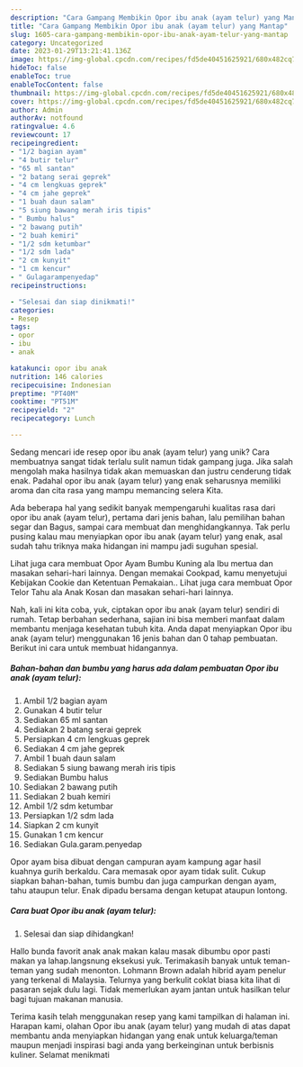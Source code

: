 ```yaml
---
description: "Cara Gampang Membikin Opor ibu anak (ayam telur) yang Mantap"
title: "Cara Gampang Membikin Opor ibu anak (ayam telur) yang Mantap"
slug: 1605-cara-gampang-membikin-opor-ibu-anak-ayam-telur-yang-mantap
category: Uncategorized
date: 2023-01-29T13:21:41.136Z
image: https://img-global.cpcdn.com/recipes/fd5de40451625921/680x482cq70/opor-ibu-anak-ayam-telur-foto-resep-utama.jpg
hideToc: false
enableToc: true
enableTocContent: false
thumbnail: https://img-global.cpcdn.com/recipes/fd5de40451625921/680x482cq70/opor-ibu-anak-ayam-telur-foto-resep-utama.jpg
cover: https://img-global.cpcdn.com/recipes/fd5de40451625921/680x482cq70/opor-ibu-anak-ayam-telur-foto-resep-utama.jpg
author: Admin
authorAv: notfound
ratingvalue: 4.6
reviewcount: 17
recipeingredient:
- "1/2 bagian ayam"
- "4 butir telur"
- "65 ml santan"
- "2 batang serai geprek"
- "4 cm lengkuas geprek"
- "4 cm jahe geprek"
- "1 buah daun salam"
- "5 siung bawang merah iris tipis"
- " Bumbu halus"
- "2 bawang putih"
- "2 buah kemiri"
- "1/2 sdm ketumbar"
- "1/2 sdm lada"
- "2 cm kunyit"
- "1 cm kencur"
- " Gulagarampenyedap"
recipeinstructions:

- "Selesai dan siap dinikmati!"
categories:
- Resep
tags:
- opor
- ibu
- anak

katakunci: opor ibu anak 
nutrition: 146 calories
recipecuisine: Indonesian
preptime: "PT40M"
cooktime: "PT51M"
recipeyield: "2"
recipecategory: Lunch

---
```





Sedang mencari ide resep opor ibu anak (ayam telur) yang unik? Cara membuatnya sangat tidak terlalu sulit namun tidak gampang juga. Jika salah mengolah maka hasilnya tidak akan memuaskan dan justru cenderung tidak enak. Padahal opor ibu anak (ayam telur) yang enak seharusnya memiliki aroma dan cita rasa yang mampu memancing selera Kita.





Ada beberapa hal yang sedikit banyak mempengaruhi kualitas rasa dari opor ibu anak (ayam telur), pertama dari jenis bahan, lalu pemilihan bahan segar dan Bagus, sampai cara membuat dan menghidangkannya. Tak perlu pusing kalau mau menyiapkan opor ibu anak (ayam telur) yang enak,      asal sudah tahu triknya maka hidangan ini mampu jadi suguhan spesial.














Lihat juga cara membuat Opor Ayam Bumbu Kuning ala Ibu mertua dan masakan sehari-hari lainnya. Dengan memakai Cookpad, kamu menyetujui Kebijakan Cookie dan Ketentuan Pemakaian.. Lihat juga cara membuat Opor Telor Tahu ala Anak Kosan dan masakan sehari-hari lainnya.






Nah, kali ini kita coba, yuk, ciptakan opor ibu anak (ayam telur) sendiri di rumah. Tetap berbahan sederhana, sajian ini bisa memberi manfaat dalam membantu menjaga kesehatan tubuh kita. Anda dapat menyiapkan Opor ibu anak (ayam telur) menggunakan 16 jenis bahan dan 0 tahap pembuatan. Berikut ini cara untuk membuat hidangannya.

<!--inarticleads1-->

##### Bahan-bahan dan bumbu yang harus ada dalam pembuatan Opor ibu anak (ayam telur):

1. Ambil 1/2 bagian ayam
1. Gunakan 4 butir telur
1. Sediakan 65 ml santan
1. Sediakan 2 batang serai geprek
1. Persiapkan 4 cm lengkuas geprek
1. Sediakan 4 cm jahe geprek
1. Ambil 1 buah daun salam
1. Sediakan 5 siung bawang merah iris tipis
1. Sediakan  Bumbu halus
1. Sediakan 2 bawang putih
1. Sediakan 2 buah kemiri
1. Ambil 1/2 sdm ketumbar
1. Persiapkan 1/2 sdm lada
1. Siapkan 2 cm kunyit
1. Gunakan 1 cm kencur
1. Sediakan  Gula.garam.penyedap


Opor ayam bisa dibuat dengan campuran ayam kampung agar hasil kuahnya gurih berkaldu. Cara memasak opor ayam tidak sulit. Cukup siapkan bahan-bahan, tumis bumbu dan juga campurkan dengan ayam, tahu ataupun telur. Enak dipadu bersama dengan ketupat ataupun lontong. 

<!--inarticleads2-->

##### Cara buat Opor ibu anak (ayam telur):


1. Selesai dan siap dihidangkan!

Hallo bunda favorit anak anak makan kalau masak dibumbu opor pasti makan ya lahap.langsnung eksekusi yuk. Terimakasih banyak untuk teman-teman yang sudah menonton. Lohmann Brown adalah hibrid ayam penelur yang terkenal di Malaysia. Telurnya yang berkulit coklat biasa kita lihat di pasaran sejak dulu lagi. Tidak memerlukan ayam jantan untuk hasilkan telur bagi tujuan makanan manusia. 

Terima kasih telah menggunakan resep yang kami tampilkan di halaman ini. Harapan kami, olahan Opor ibu anak (ayam telur) yang mudah di atas dapat membantu anda menyiapkan hidangan yang enak untuk keluarga/teman maupun menjadi inspirasi bagi anda yang berkeinginan untuk berbisnis kuliner. Selamat menikmati
